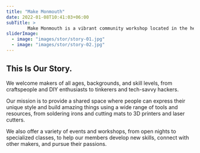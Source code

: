 ```yaml
---
title: "Make Monmouth"
date: 2022-01-08T10:41:03+06:00
subTitle: >
        Make Monmouth is a vibrant community workshop located in the heart of Monmouth, dedicated to promoting creativity, innovation, and collaboration. 
sliderImage:
  - image: "images/stor/story-01.jpg"
  - image: "images/stor/story-02.jpg"
---
```

## This Is Our Story.

We welcome makers of all ages, backgrounds, and skill levels, from craftspeople and DIY enthusiasts to tinkerers and tech-savvy hackers. 

Our mission is to provide a shared space where people can express their unique style and build amazing things using a wide range of tools and resources, from soldering irons and cutting mats to 3D printers and laser cutters. 

We also offer a variety of events and workshops, from open nights to specialized classes, to help our members develop new skills, connect with other makers, and pursue their passions.

